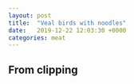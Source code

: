```yaml
---
layout: post
title:  "Veal birds with noodles"
date:   2019-12-22 12:03:30 +0000
categories: meat
---
```


## From clipping